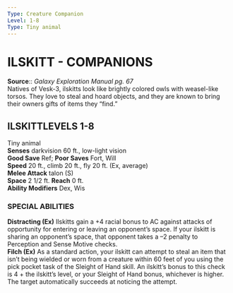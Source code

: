 ```yaml
---
Type: Creature Companion
Level: 1-8
Type: Tiny animal  
---
```

# ILSKITT - COMPANIONS


**Source**:: _Galaxy Exploration Manual pg. 67_  
Natives of Vesk-3, ilskitts look like brightly colored owls with weasel-like torsos. They love to steal and hoard objects, and they are known to bring their owners gifts of items they “find.”

## ILSKITTLEVELS 1-8

Tiny animal  
**Senses** darkvision 60 ft., low-light vision  
**Good Save** Ref; **Poor Saves** Fort, Will  
**Speed** 20 ft., climb 20 ft., fly 20 ft. (Ex, average)  
**Melee Attack** talon (S)  
**Space** 2 1/2 ft. **Reach** 0 ft.  
**Ability Modifiers** Dex, Wis  

### SPECIAL ABILITIES

**Distracting (Ex)** Ilskitts gain a +4 racial bonus to AC against attacks of opportunity for entering or leaving an opponent’s space. If your ilskitt is sharing an opponent’s space, that opponent takes a –2 penalty to Perception and Sense Motive checks.  
**Filch (Ex)** As a standard action, your ilskitt can attempt to steal an item that isn’t being wielded or worn from a creature within 60 feet of you using the pick pocket task of the Sleight of Hand skill. An ilskitt’s bonus to this check is 4 + the ilskitt’s level, or your Sleight of Hand bonus, whichever is higher. The target automatically succeeds at noticing the attempt.
